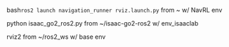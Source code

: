

bash```ros2 launch navigation_runner rviz.launch.py```
from ~ w/ NavRL env


python isaac_go2_ros2.py
from ~/isaac-go2-ros2 w/ env_isaaclab

rviz2
from ~/ros2_ws w/ base env